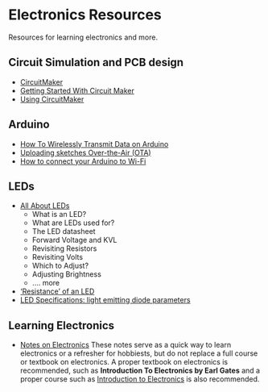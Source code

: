 # Electronics Resources
Resources for learning electronics and more.

## Circuit Simulation and PCB design
- [CircuitMaker](https://circuitmaker.com/)
- [Getting Started With Circuit Maker](https://babbage.cs.qc.cuny.edu/courses/cs343/Circuit_Maker/)
- [Using CircuitMaker](http://hades.mech.northwestern.edu/index.php/Using_CircuitMaker)

## Arduino
- [How To Wirelessly Transmit Data on Arduino](https://www.digikey.ca/en/maker/blogs/2019/how-to-wirelessly-transmit-data-on-arduino)
- [Uploading sketches Over-the-Air (OTA)](https://www.arduino.cc/en/Tutorial/ota-getting-started)
- [How to connect your Arduino to Wi-Fi](https://www.deviceplus.com/arduino/how-to-connect-your-arduino-to-wi-fi/)

## LEDs
- [All About LEDs](https://learn.adafruit.com/all-about-leds/overview)
  - What is an LED?
  - What are LEDs used for?
  - The LED datasheet
  - Forward Voltage and KVL
  - Revisiting Resistors
  - Revisiting Volts
  - Which to Adjust?
  - Adjusting Brightness
  - .... more
- [‘Resistance’ of an LED](http://lednique.com/current-voltage-relationships/resistance-of-an-led/)
- [LED Specifications: light emitting diode parameters](https://www.electronics-notes.com/articles/electronic_components/diode/light-emitting-diode-led-datasheet-specifications-parameters-characteristics.php#:~:text=Many%20LEDs%20will%20operate%20at,LED%20increases%20with%20increasing%20current.)

## Learning Electronics
- [Notes on Electronics](electronics_notes.md)
  These notes serve as a quick way to learn electronics or a refresher for hobbiests, but do not replace a full course or textbook on electronics.  A proper textbook
  on electronics is recommended, such as **Introduction To Electronics by Earl Gates** and a proper course such as [Introduction to Electronics](https://www.coursera.org/learn/electronics) is also recommended.
